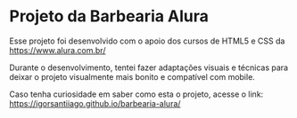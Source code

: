 # Projeto da Barbearia Alura

Esse projeto foi desenvolvido com o apoio dos cursos de HTML5 e CSS da https://www.alura.com.br/

Durante o desenvolvimento, tentei fazer adaptações visuais e técnicas para deixar o projeto visualmente mais bonito e compatível com mobile.

Caso tenha curiosidade em saber como esta o projeto, acesse o link: https://igorsantiiago.github.io/barbearia-alura/
